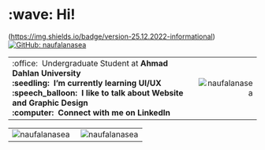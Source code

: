 <h1 align="left" id="macropower-title">:wave: Hi!</h1>

(https://img.shields.io/badge/version-25.12.2022-informational)&nbsp;
[![GitHub: naufalanasea](https://img.shields.io/github/followers/naufalanasea?label=follow&style=social)](https://github.com/naufalanasea)&nbsp;


<table>
<tr>
<td align="left">
 :office: &nbsp;Undergraduate Student at <b>Ahmad Dahlan University<b>
<br> :seedling: &nbsp;I’m currently learning <b>UI/UX<b>
<br> :speech_balloon: &nbsp;I like to talk about <b>Website<b> and <b>Graphic Design<b>
<br> :computer: &nbsp;Connect with me on <b>LinkedIn<b>
</td>
<td align="right">
<a href="#naufalanasea-title">
  <img src="https://github-readme-stats.vercel.app/api?username=naufalanasea&show_icons=true&theme=react&border_color=61dafb&hide_border=true" alt="naufalanasea" align="right"/>
</a>
</td>
</tr>
</table>

<table>
  <tr>
    <td align="left">
   <a href="#naufalanasea-title">
      <img src="https://github-readme-stats.vercel.app/api/top-langs/?username=naufalanasea&hide=c%23,powershell,Mathematica,Ruby,Objective-C,Objective-C%2b%2b,Cuda&title_color=61dafb&text_color=ffffff&icon_color=61dafb&bg_color=20232a&langs_count=8&layout=compact&border_color=61dafb&hide_border=true" alt="naufalanasea" align="left"/>
    </a>
    </td>
    <td align="right">
    <a href="#naufalanasea-title">
      <img src="https://github-readme-streak-stats.herokuapp.com/?user=naufalanasea&theme=react&border=61dafb&hide_border=true" alt="naufalanasea" align="right"/>
    </a>
    </td>
  </tr>
</table>


